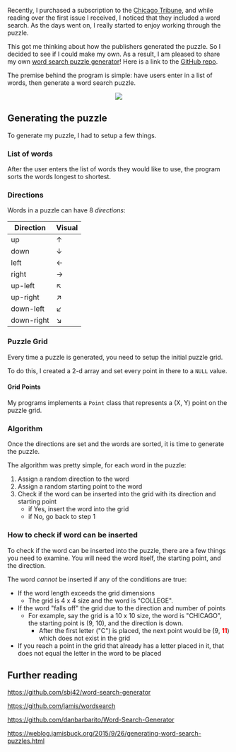 Recently, I purchased a subscription to the [Chicago Tribune](https://www.chicagotribune.com/), and while reading over the first issue I received, I noticed that they included a word search. As the days went on, I really started to enjoy working through the puzzle. 

This got me thinking about how the publishers generated the puzzle. So I decided to see if I could make my own. As a result, I am pleased to share my own [word search puzzle generator](https://ryanrickgauer.com/word-search/index.html)! Here is a link to the [GitHub repo](https://github.com/rrickgauer/word-search-generator). 

The premise behind the program is simple: have users enter in a list of words, then generate a word search puzzle.

<p align="center">
  <img src="https://i0.wp.com/ahhc-1.com/blog/wp-content/uploads/2020/02/coronavirus-word-search-puzzle-featured.png?fit=350%2C182&ssl=1">
</p>

## Generating the puzzle

To generate my puzzle, I had to setup a few things.


### List of words

After the user enters the list of words they would like to use, the program sorts the words longest to shortest.

### Directions

Words in a puzzle can have 8 *directions*:

Direction | Visual
--- | ---
up | &uarr;
down | &darr;
left | &larr;
right | &rarr;
up-left | &nwarr;
up-right | &nearr;
down-left | &swarr;
down-right | &searr;


### Puzzle Grid

Every time a puzzle is generated, you need to setup the initial puzzle grid. 

To do this, I created a 2-d array and set every point in there to a `NULL` value.

#### Grid Points

My programs implements a `Point` class that represents a (X, Y) point on the puzzle grid.

### Algorithm

Once the directions are set and the words are sorted, it is time to generate the puzzle.

The algorithm was pretty simple, for each word in the puzzle:

1. Assign a random direction to the word
2. Assign a random starting point to the word
3. Check if the word can be inserted into the grid with its direction and starting point
    * if Yes, insert the word into the grid
    * if No, go back to step 1

### How to check if word can be inserted

To check if the word can be inserted into the puzzle, there are a few things you need to examine. You will need the word itself, the starting point, and the direction.

The word *cannot* be inserted if any of the conditions are true:

* If the word length exceeds the grid dimensions
  * The grid is 4 x 4 size and the word is "COLLEGE".
* If the word "falls off" the grid due to the direction and number of points
  * For example, say the grid is a 10 x 10 size, the word is "CHICAGO", the starting point is (9, 10), and the direction is down.
    * After the first letter ("C") is placed, the next point would be (9, <span style="color: red;"><b>11</b></span>) which does not exist in the grid
* If you reach a point in the grid that already has a letter placed in it, that does not equal the letter in the word to be placed

## Further reading

https://github.com/sbj42/word-search-generator

https://github.com/jamis/wordsearch

https://github.com/danbarbarito/Word-Search-Generator

https://weblog.jamisbuck.org/2015/9/26/generating-word-search-puzzles.html